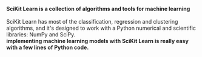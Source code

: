 <strong>SciKit Learn is a collection of algorithms and tools for machine learning</strong>
<br><br>
SciKit Learn has most of the classification, regression and clustering algorithms, and it's designed to work with a Python numerical and scientific <br>
libraries: NumPy and SciPy.<br>
<strong>implementing machine learning models with SciKit Learn is really easy with a few lines of Python code.</strong><br><br>
